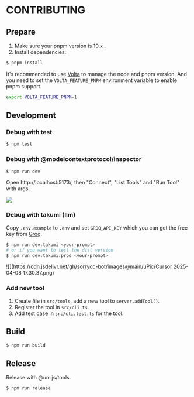 # CONTRIBUTING

## Prepare

1. Make sure your pnpm version is 10.x .
2. Install dependencies:

```bash
$ pnpm install
```

It's recommended to use [Volta](https://volta.sh/) to manage the node and pnpm version. And you need to set the `VOLTA_FEATURE_PNPM` environment variable to enable pnpm support.

```bash
export VOLTA_FEATURE_PNPM=1
```

## Development

### Debug with test

```bash
$ npm test
```

### Debug with @modelcontextprotocol/inspector

```bash
$ npm run dev
```

Open http://localhost:5173/, then "Connect", "List Tools" and "Run Tool" with args.

![](https://cdn.jsdelivr.net/gh/sorrycc-bot/images@main/uPic/OF8dz3.png)

### Debug with takumi (llm)

Copy `.env.example` to `.env` and set `GROQ_API_KEY` which you can get the free key from [Groq](https://console.groq.com/keys).

```bash
$ npm run dev:takumi <your-prompt>
# or if you want to test the dist version
$ npm run dev:takumi:prod <your-prompt>
```

![](https://cdn.jsdelivr.net/gh/sorrycc-bot/images@main/uPic/Cursor 2025-04-08 17.30.37.png)

### Add new tool

1. Create file in `src/tools`, add a new tool to `server.addTool()`.
2. Register the tool in `src/cli.ts`.
3. Add test case in `src/cli.test.ts` for the tool.

## Build

```bash
$ npm run build
```

## Release

Release with @umijs/tools.

```bash
$ npm run release
```
